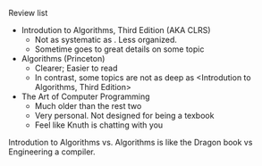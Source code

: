 Review list
- Introdution to Algorithms, Third Edition (AKA CLRS)
	- Not as systematic as <algorithms>. Less organized. 
    - Sometime goes to great details on some topic
- Algorithms (Princeton)
	- Clearer; Easier to read
    - In contrast, some topics are not as deep as \<Introdution to Algorithms, Third Edition>
- The Art of Computer Programming
	- Much older than the rest two
    - Very personal. Not designed for being a texbook
    - Feel like Knuth is chatting with you
    
Introdution to Algorithms vs. Algorithms is like the Dragon book vs Engineering a compiler. 


